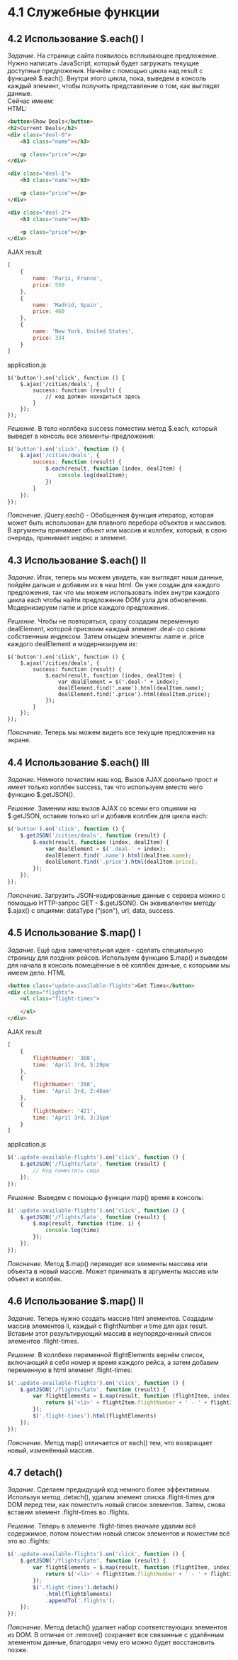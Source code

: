 # 4.1 Служебные функции

## 4.2 Использование $.each() I

_Задание._
На странице сайта появилось всплывающее предложение. Нужно написать JavaScript, который будет загружать текущие доступные предложения. Начнём с помощью цикла над result с функцией $.each(). Внутри этого цикла, пока, выведем в консоль каждый элемент, чтобы получить представление о том, как выглядят данные.   
Сейчас имеем:    
HTML:
```html
<button>Show Deals</button>
<h2>Current Deals</h2>
<div class="deal-0">
    <h3 class="name"></h3>

    <p class="price"></p>
</div>

<div class="deal-1">
    <h3 class="name"></h3>

    <p class="price"></p>
</div>

<div class="deal-2">
    <h3 class="name"></h3>

    <p class="price"></p>
</div>
```
AJAX result
```javascript
[
    {
        name: 'Paris, France',
        price: 550
    },
    {
        name: 'Madrid, Spain',
        price: 460
    },
    {
        name: 'New York, United States',
        price: 334
    }
]
```
application.js
```avascript
$('button').on('click', function () {
    $.ajax('/cities/deals', {
        success: function (result) {
            // код должен находиться здесь
        }
    });
});
```

_Решение._
В тело коллбека success поместим метод $.each, который выведет в консоль все элементы-предложения:
```javascript
$('button').on('click', function () {
    $.ajax('/cities/deals', {
        success: function (result) {
            $.each(result, function (index, dealItem) {
                console.log(dealItem);
            })
        }
    });
});
```

_Пояснение._
jQuery.each() - Обобщенная функция итератор, которая может быть использован для плавного перебора объектов и массивов. В аргументы принимает объект или массив и коллбек, который, в свою очередь, принимает индекс и элемент.

## 4.3 Использование $.each() II

_Задание._
Итак, теперь мы можем увидеть, как выглядят наши данные, пойдём дальше и добавим их в наш html. Он уже создан для каждого предложения, так что мы можем использовать index внутри каждого цикла each чтобы найти предложение DOM узла для обновления. Модернизируем name и price каждого предложения.

_Решение._
Чтобы не повторяться, сразу создадим переменную dealElement, которой присвоим каждый элемент .deal- со своим собственным индексом. Затем отыщем элементы .name и .price каждого dealElement и модернизируем их:
```javascrit
$('button').on('click', function () {
    $.ajax('/cities/deals', {
        success: function (result) {
            $.each(result, function (index, dealItem) {
                var dealElement = $('.deal-' + index);
                dealElement.find('.name').html(dealItem.name);
                dealElement.find('.price').html(dealItem.price);
            });
        }
    });
});
```

_Пояснение._
Теперь мы можем видеть все текущие предложения на экране.

## 4.4 Использование $.each() III

_Задание._
Немного почистим наш код. Вызов AJAX довольно прост и имеет только коллбек success, так что используем вместо него функцию $.getJSON().

_Решение._
Заменим наш вызов AJAX со всеми его опциями на $.getJSON, оставив только url и добавив коллбек для цикла each:
```javascript
$('button').on('click', function () {
    $.getJSON('/cities/deals', function (result) {
        $.each(result, function (index, dealItem) {
            var dealElement = $('.deal-' + index);
            dealElement.find('.name').html(dealItem.name);
            dealElement.find('.price').html(dealItem.price);
        });
    });
});
```

_Пояснение._
Загрузить JSON-кодированные данные с сервера можно с помощью HTTP-запрос GET - $.getJSON(). Он эквивалентен методу $.ajax() с опциями: dataType ("json"), url, data, success. 

## 4.5 Использование $.map() I

_Задание._
Ещё одна замечательная идея - сделать специальную страницу для поздних рейсов. Используем функцию $.map() и выведем для начала в консоль помещённые в её коллбек данные, с которыми мы имеем дело.
HTML
```html
<button class="update-available-flights">Get Times</button>
<div class="flights">
    <ul class="flight-times">

    </ul>
</div>
```
AJAX result
```javascript
[
    {
        flightNumber: '308',
        time: 'April 3rd, 5:29pm'
    },
    {
        flightNumber: '298',
        time: 'April 3rd, 2:46am'
    },
    {
        flightNumber: '421',
        time: 'April 3rd, 3:35pm'
    }
]
```
application.js
```javascript
$('.update-available-flights').on('click', function () {
    $.getJSON('/flights/late', function (result) {
        // Код поместить сюда
    });
});
```

_Решение._
Выведем с помощью функции map() время в консоль:
```javascript
$('.update-available-flights').on('click', function () {
    $.getJSON('/flights/late', function (result) {
        $.map(result, function (time, i) {
            console.log(time)
        });
    });
});
```

_Пояснение._
Метод $.map() переводит все элементы массива или объекта в новый массив. Может принимать в аргументы массив или объект и коллбек.

## 4.6 Использование $.map() II

_Задание._
Теперь нужно создать массив html элементов. Создадим массив элементов li, каждый с flightNumber и time для  ajax result. Вставим этот результирующий массив в неупорядоченный список элементов .flight-times.

_Решение._
В коллбеке переменной flightElements вернём список, включающий в себя номер и время каждого рейса, а затем добавим переменную в html элемент .flight-times:
```javascript
$('.update-available-flights').on('click', function () {
    $.getJSON('/flights/late', function (result) {
        var flightElements = $.map(result, function (flightItem, index) {
            return $('<li>' + flightItem.flightNumber + ' - ' + flightItem.time + '</li>');
        });
        $('.flight-times').html(flightElements)
    });
});
```

_Пояснение._
Метод map() отличается от each() тем, что возвращает новый, изменённый массив. 

## 4.7 detach()

_Задание._
Сделаем предыдущий код немного более эффективным. Используя метод .detach(), удалим элемент списка .flight-times для DOM перед тем, как поместить новый список элементов. Затем, снова вставим элемент .flight-times во .flights.

_Решение._
Теперь в элементе .flight-times вначале удалим всё содержимое, потом поместим новый список элементов и поместим всё это во .flights:
```javascript
$('.update-available-flights').on('click', function () {
    $.getJSON('/flights/late', function (result) {
        var flightElements = $.map(result, function (flightItem, index) {
            return $('<li>' + flightItem.flightNumber + ' - ' + flightItem.time + '</li>');
        });
        $('.flight-times').detach()
            .html(flightElements)
            .appendTo('.flights');
    });
});
```

_Пояснение._
Метод detach() удаляет набор соответствующих элементов из DOM. В отличае от .remove() сохраняет все связанные с удалённым элементом данные, благодаря чему его можно будет восстановить позже.